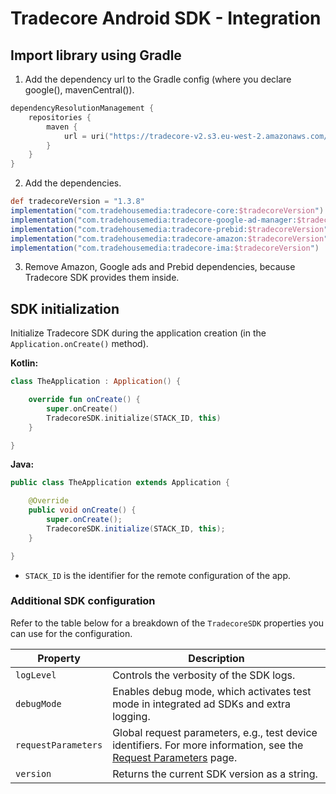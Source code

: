 # Tradecore Android SDK - Integration

## Import library using Gradle

1. Add the dependency url to the Gradle config (where you declare google(), mavenCentral()).

```kotlin
dependencyResolutionManagement {
    repositories {
        maven {
            url = uri("https://tradecore-v2.s3.eu-west-2.amazonaws.com/android/")
        }
    }
}
```

2. Add the dependencies.

```groovy
def tradecoreVersion = "1.3.8"
implementation("com.tradehousemedia:tradecore-core:$tradecoreVersion")
implementation("com.tradehousemedia:tradecore-google-ad-manager:$tradecoreVersion")
implementation("com.tradehousemedia:tradecore-prebid:$tradecoreVersion")
implementation("com.tradehousemedia:tradecore-amazon:$tradecoreVersion")
implementation("com.tradehousemedia:tradecore-ima:$tradecoreVersion")
```

3. Remove Amazon, Google ads and Prebid dependencies, because Tradecore SDK provides them inside.

## SDK initialization

Initialize Tradecore SDK during the application creation (in the `Application.onCreate()` method).

**Kotlin:**

```kotlin
class TheApplication : Application() {

    override fun onCreate() {
        super.onCreate()
        TradecoreSDK.initialize(STACK_ID, this)
    }

}
```

**Java:**

```java
public class TheApplication extends Application {

    @Override
    public void onCreate() {
        super.onCreate();
        TradecoreSDK.initialize(STACK_ID, this);
    }

}
```

- `STACK_ID` is the identifier for the remote configuration of the app.

### Additional SDK configuration

Refer to the table below for a breakdown of the `TradecoreSDK` properties you can use for the configuration.

| Property            | Description                                                                                                                                                                |
|---------------------|----------------------------------------------------------------------------------------------------------------------------------------------------------------------------|
| `logLevel`          | Controls the verbosity of the SDK logs.                                                                                                                                    |
| `debugMode`         | Enables debug mode, which activates test mode in integrated ad SDKs and extra logging.                                                                                     |
| `requestParameters` | Global request parameters, e.g., test device identifiers. For more information, see the [Request Parameters](./tradecore-sdk-request-parameters.md#stack-parameters) page. |
| `version`           | Returns the current SDK version as a string.                                                                                                                               |


